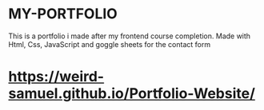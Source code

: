 # MY-PORTFOLIO
This is a portfolio i made after my frontend course completion.
Made with Html, Css, JavaScript and goggle sheets for the contact form
# https://weird-samuel.github.io/Portfolio-Website/
